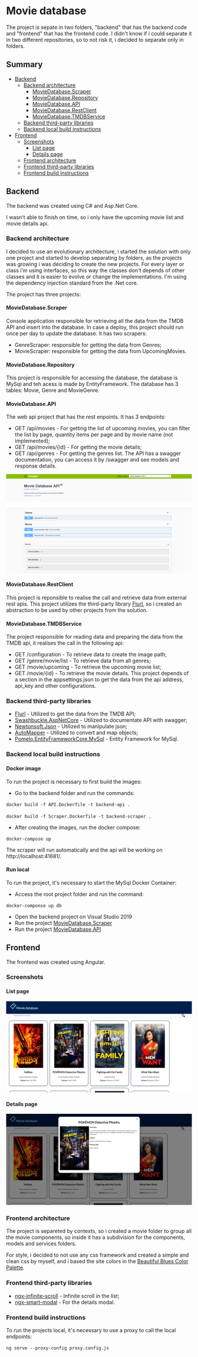 # Movie database
The project is sepate in two folders, "backend" that has the backend code and "frontend" that has the frontend code. I didn't know if i could separate it in two different repositories, so to not risk it, i decided to separate only in folders.

## Summary
* [Backend](#backend)
    * [Backend architecture](#backend-architecture)
        * [MovieDatabase.Scraper](#moviedatabase.scraper)
        * [MovieDatabase.Repository](#moviedatabase.repository)
        * [MovieDatabase.API](#moviedatabase.api)
        * [MovieDatabase.RestClient](#moviedatabase.restclient)
        * [MovieDatabase.TMDBService](#moviedatabase.tmdbservice)
    * [Backend third-party libraries](#backend-third-party-libraries)
    * [Backend local build instructions](#backend-local-build-instructions)
* [Frontend](#frontend)
    * [Screenshots](#screenshots)
        * [List page](#list-page)
        * [Details page](#details-page)
    * [Frontend architecture](#frontend-architecture)
    * [Frontend third-party libraries](#frontend-third-party-libraries)
    * [Frontend build instructions](#frontend-build-instructions)

## Backend
The backend was created using C# and Asp.Net Core. 

I wasn't able to finish on time, so i only have the upcoming movie list and movie details api.

### Backend architecture
I decided to use an evolutionary architecture, i started the solution with only one project and started to develop separating by folders, as the projects was growing i was deciding to create the new projects. For every layer or class i'm using interfaces, so this way the classes don't depends of other classes and it is easier to evolve or change the implementations. I'm using the dependency injection standard from the .Net core.

The project has three projects:

#### MovieDatabase.Scraper
Console application responsible for retrieving all the data from the TMDB API and insert into the database. In case a deploy, this project should run once per day to update the database. It has two scrapers:
- GenreScraper: responsible for getting the data from Genres;
- MovieScraper: responsible for getting the data from UpcomingMovies.

#### MovieDatabase.Repository
This project is responsible for accessing the database, the database is MySql and teh acess is made by EntityFramework. The database has 3 tables: Movie, Genre and MovieGenre.

#### MovieDatabase.API
The web api project that has the rest enpoints. It has 3 endpoints:
- GET /api/movies - For getting the list of upcoming movies, you can filter the list by page, quantity items per page and by movie name (not implemented);
- GET /api/movies/{id} - For getting the movie details;
- GET /api/genres - For getting the genres list.
The API has a swagger documentation, you can access it by /swagger and see models and response details.

![Swagger page](img/swagger.PNG)


#### MovieDatabase.RestClient
This project is reponsible to realise the call and retrieve data from external rest apis. This project utilizes the third-party library [Flurl](https://flurl.dev/), so i created an abstraction to be used by other projects from the solution.

#### MovieDatabase.TMDBService
The project responsible for reading data and preparing the data from the TMDB api, it realises the call in the following api:
- GET /configuration - To retrieve data to create the image path;
- GET /genre/movie/list - To retrieve data from all genres;
- GET /movie/upcoming - To retrieve the upcoming movie list;
- GET /movie/{id} - To retrieve the movie details.
This project depends of a section in the appsettings.json to get the data from the api address, api_key and other configurations.

### Backend third-party libraries
- [Flurl](https://flurl.dev/) - Utilized to get the data from the TMDB API;
- [Swashbuckle.AspNetCore](https://github.com/domaindrivendev/Swashbuckle.AspNetCore) - Utilized to documentate API with swagger;
- [Newtonsoft.Json](https://www.newtonsoft.com/json) - Utilized to manipulate json;
- [AutoMapper](https://automapper.org/) - Utilized to convert and map objects;
- [Pomelo.EntityFrameworkCore.MySql](https://github.com/PomeloFoundation/Pomelo.EntityFrameworkCore.MySql) - Entity Framework for MySql.

### Backend local build instructions
#### Docker image
To run the project is necessary to first build the images:
- Go to the backend folder and run the commands:

``` 
docker build -f API.Dockerfile -t backend-api . 

docker build -f Scraper.Dockerfile -t backend-scraper .
```
- After creating the images, run the docker compose:

``` 
docker-compose up 
```

The scraper will run automatically and the api will be working on http://localhost:41681/.
#### Run local
To run the project, it's necessary to start the MySql Docker Container:
- Access the root project folder and run the command:
 ``` 
 docker-componse up db 
 ```
- Open the backend project on Visual Studio 2019
- Run the project [MovieDatabase.Scraper](#moviedatabase.scraper)
- Run the project [MovieDatabase.API](#moviedatabase.api)

## Frontend
The frontend was created using Angular.

### Screenshots

#### List page
![List page](img/list-page.PNG)

#### Details page
![Details page](img/details-modal.PNG)

### Frontend architecture
The project is separeted by contexts, so i created a movie folder to group all the movie components, so inside it has a subdivision for the components, models and services folders.

For style, i decided to not use any css framework and created a simple and clean css by myself, and i based the site colors in the [Beautiful Blues Color Palette](https://www.color-hex.com/color-palette/1294).

### Frontend third-party libraries
- [ngx-infinite-scroll](https://www.npmjs.com/package/ngx-infinite-scroll) - Infinite scroll in the list;
- [ngx-smart-modal](https://www.npmjs.com/package/ngx-smart-modal) - For the details modal.

### Frontend build instructions
To run the projects local, it's necessary to use a proxy to call the local endpoints:
```
ng serve --proxy-config proxy.config.js
```
